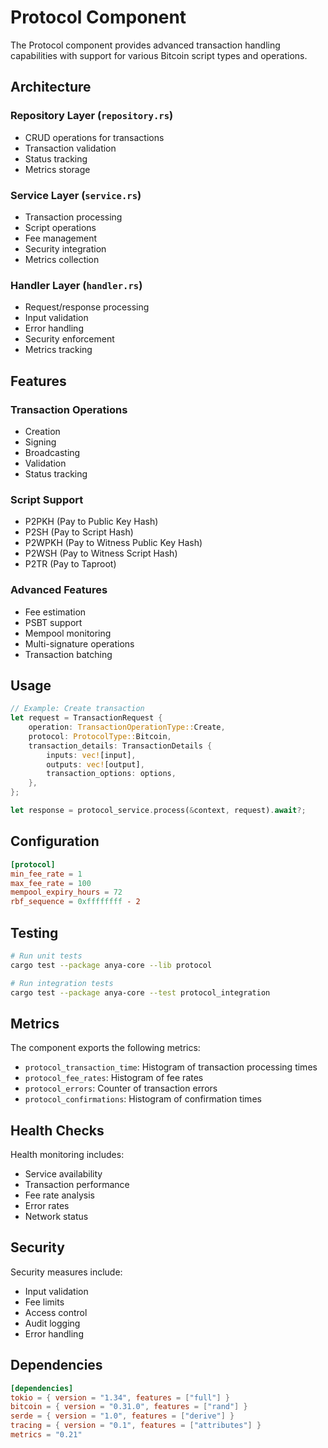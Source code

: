 # Protocol Component

The Protocol component provides advanced transaction handling capabilities with support for various Bitcoin script types and operations.

## Architecture

### Repository Layer (`repository.rs`)
- CRUD operations for transactions
- Transaction validation
- Status tracking
- Metrics storage

### Service Layer (`service.rs`)
- Transaction processing
- Script operations
- Fee management
- Security integration
- Metrics collection

### Handler Layer (`handler.rs`)
- Request/response processing
- Input validation
- Error handling
- Security enforcement
- Metrics tracking

## Features

### Transaction Operations
- Creation
- Signing
- Broadcasting
- Validation
- Status tracking

### Script Support
- P2PKH (Pay to Public Key Hash)
- P2SH (Pay to Script Hash)
- P2WPKH (Pay to Witness Public Key Hash)
- P2WSH (Pay to Witness Script Hash)
- P2TR (Pay to Taproot)

### Advanced Features
- Fee estimation
- PSBT support
- Mempool monitoring
- Multi-signature operations
- Transaction batching

## Usage

```rust
// Example: Create transaction
let request = TransactionRequest {
    operation: TransactionOperationType::Create,
    protocol: ProtocolType::Bitcoin,
    transaction_details: TransactionDetails {
        inputs: vec![input],
        outputs: vec![output],
        transaction_options: options,
    },
};

let response = protocol_service.process(&context, request).await?;
```

## Configuration

```toml
[protocol]
min_fee_rate = 1
max_fee_rate = 100
mempool_expiry_hours = 72
rbf_sequence = 0xffffffff - 2
```

## Testing

```bash
# Run unit tests
cargo test --package anya-core --lib protocol

# Run integration tests
cargo test --package anya-core --test protocol_integration
```

## Metrics

The component exports the following metrics:
- `protocol_transaction_time`: Histogram of transaction processing times
- `protocol_fee_rates`: Histogram of fee rates
- `protocol_errors`: Counter of transaction errors
- `protocol_confirmations`: Histogram of confirmation times

## Health Checks

Health monitoring includes:
- Service availability
- Transaction performance
- Fee rate analysis
- Error rates
- Network status

## Security

Security measures include:
- Input validation
- Fee limits
- Access control
- Audit logging
- Error handling

## Dependencies

```toml
[dependencies]
tokio = { version = "1.34", features = ["full"] }
bitcoin = { version = "0.31.0", features = ["rand"] }
serde = { version = "1.0", features = ["derive"] }
tracing = { version = "0.1", features = ["attributes"] }
metrics = "0.21"
```
